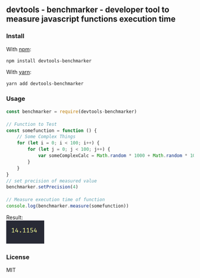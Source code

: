 ## devtools - benchmarker - developer tool to measure javascript functions execution time

### Install

With [npm](https://npmjs.org/):

```shell
npm install devtools-benchmarker
```

With [yarn](https://yarnpkg.com/en/):

```shell
yarn add devtools-benchmarker
```

### Usage

```js
const benchmarker = require(devtools-benchmarker)

// Function to Test
const somefunction = function () {
    // Some Complex Things
    for (let i = 0; i < 100; i++) {
        for (let j = 0; j < 100; j++) {
            var someComplexCalc = Math.random * 1000 + Math.random * 1000
        }
    }
}
// set precision of measured value
benchmarker.setPrecision(4)

// Measure execution time of function
console.log(benchmarker.measure(somefunction))

```

<span> Result: </span> <br />
![example](https://github.com/vivianeflowt/devtools-benchmarker/blob/main/examples/example.png)

### License

MIT
